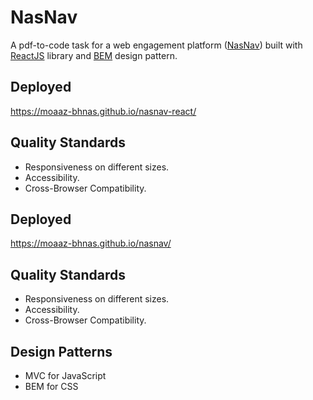 # NasNav
A pdf-to-code task for a web engagement platform ([NasNav](http://www.nasorg.co/)) built with [ReactJS](https://reactjs.org/) library and [BEM](https://en.bem.info/methodology/quick-start/) design pattern.

## Deployed
https://moaaz-bhnas.github.io/nasnav-react/

## Quality Standards
- Responsiveness on different sizes.
- Accessibility.
- Cross-Browser Compatibility.

## Deployed
https://moaaz-bhnas.github.io/nasnav/

## Quality Standards
- Responsiveness on different sizes.
- Accessibility.
- Cross-Browser Compatibility.

## Design Patterns
- MVC for JavaScript
- BEM for CSS

